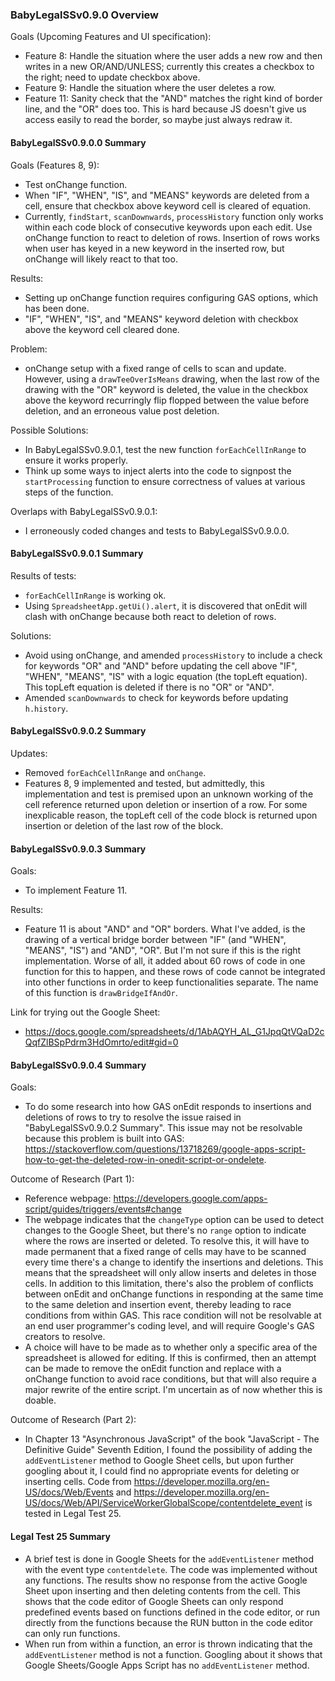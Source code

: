 ### BabyLegalSSv0.9.0 Overview
Goals (Upcoming Features and UI specification):
- Feature 8: Handle the situation where the user adds a new row and then writes in a new OR/AND/UNLESS; currently this creates a checkbox to the right; need to update checkbox above.
- Feature 9: Handle the situation where the user deletes a row.
- Feature 11: Sanity check that the "AND" matches the right kind of border line, and the "OR" does too. This is hard because JS doesn't give us access easily to read the border, so maybe just always redraw it.
#### BabyLegalSSv0.9.0.0 Summary
Goals (Features 8, 9):
- Test onChange function.
- When "IF", "WHEN", "IS", and "MEANS" keywords are deleted from a cell, ensure that checkbox above keyword cell is cleared of equation.
- Currently, `findStart`, `scanDownwards`, `processHistory` function only works within each code block of consecutive keywords upon each edit.  Use onChange function to react to deletion of rows.  Insertion of rows works when user has keyed in a new keyword in the inserted row, but onChange will likely react to that too.

Results:
- Setting up onChange function requires configuring GAS options, which has been done.
- "IF", "WHEN", "IS", and "MEANS" keyword deletion with checkbox above the keyword cell cleared done.

Problem:
- onChange setup with a fixed range of cells to scan and update.  However, using a `drawTeeOverIsMeans` drawing, when the last row of the drawing with the "OR" keyword is deleted, the value in the checkbox above the keyword recurringly flip flopped between the value before deletion, and an erroneous value post deletion.

Possible Solutions:
- In BabyLegalSSv0.9.0.1, test the new function `forEachCellInRange` to ensure it works properly.
- Think up some ways to inject alerts into the code to signpost the `startProcessing` function to ensure correctness of values at various steps of the function.

Overlaps with BabyLegalSSv0.9.0.1:
- I erroneously coded changes and tests to BabyLegalSSv0.9.0.0.

#### BabyLegalSSv0.9.0.1 Summary
Results of tests:
- `forEachCellInRange` is working ok.
- Using `SpreadsheetApp.getUi().alert`, it is discovered that onEdit will clash with onChange because both react to deletion of rows.

Solutions:
- Avoid using onChange, and amended `processHistory` to include a check for keywords "OR" and "AND" before updating the cell above "IF", "WHEN", "MEANS", "IS" with a logic equation (the topLeft equation).  This topLeft equation is deleted if there is no "OR" or "AND".
- Amended `scanDownwards` to check for keywords before updating `h.history`.

#### BabyLegalSSv0.9.0.2 Summary
Updates:
- Removed `forEachCellInRange` and `onChange`.
- Features 8, 9 implemented and tested, but admittedly, this implementation and test is premised upon an unknown working of the cell reference returned upon deletion or insertion of a row.  For some inexplicable reason, the topLeft cell of the code block is returned upon insertion or deletion of the last row of the block.

#### BabyLegalSSv0.9.0.3 Summary
Goals:
- To implement Feature 11.

Results:
- Feature 11 is about "AND" and "OR" borders.  What I've added, is the drawing of a vertical bridge border between "IF" (and "WHEN", "MEANS", "IS") and "AND", "OR".  But I'm not sure if this is the right implementation.  Worse of all, it added about 60 rows of code in one function for this to happen, and these rows of code cannot be integrated into other functions in order to keep functionalities separate.  The name of this function is `drawBridgeIfAndOr`.

Link for trying out the Google Sheet:
- https://docs.google.com/spreadsheets/d/1AbAQYH_AL_G1JpqQtVQaD2cQqfZlBSpPdrm3HdOmrto/edit#gid=0

#### BabyLegalSSv0.9.0.4 Summary
Goals:
- To do some research into how GAS onEdit responds to insertions and deletions of rows to try to resolve the issue raised in "BabyLegalSSv0.9.0.2 Summary".  This issue may not be resolvable because this problem is built into GAS: https://stackoverflow.com/questions/13718269/google-apps-script-how-to-get-the-deleted-row-in-onedit-script-or-ondelete.

Outcome of Research (Part 1):
- Reference webpage: https://developers.google.com/apps-script/guides/triggers/events#change
- The webpage indicates that the `changeType` option can be used to detect changes to the Google Sheet, but there's no `range` option to indicate where the rows are inserted or deleted.  To resolve this, it will have to made permanent that a fixed range of cells may have to be scanned every time there's a change to identify the insertions and deletions.  This means that the spreadsheet will only allow inserts and deletes in those cells.  In addition to this limitation, there's also the problem of conflicts between onEdit and onChange functions in responding at the same time to the same deletion and insertion event, thereby leading to race conditions from within GAS.  This race condition will not be resolvable at an end user programmer's coding level, and will require Google's GAS creators to resolve.
- A choice will have to be made as to whether only a specific area of the spreadsheet is allowed for editing.  If this is confirmed, then an attempt can be made to remove the onEdit function and replace with a onChange function to avoid race conditions, but that will also require a major rewrite of the entire script.  I'm uncertain as of now whether this is doable.

Outcome of Research (Part 2):
- In Chapter 13 "Asynchronous JavaScript" of the book "JavaScript - The Definitive Guide" Seventh Edition, I found the possibility of adding the `addEventListener` method to Google Sheet cells, but upon further googling about it, I could find no appropriate events for deleting or inserting cells.  Code from https://developer.mozilla.org/en-US/docs/Web/Events and https://developer.mozilla.org/en-US/docs/Web/API/ServiceWorkerGlobalScope/contentdelete_event is tested in Legal Test 25.

#### Legal Test 25 Summary
- A brief test is done in Google Sheets for the `addEventListener` method with the event type `contentdelete`.  The code was implemented without any functions.  The results show no response from the active Google Sheet upon inserting and then deleting contents from the cell.  This shows that the code editor of Google Sheets can only respond predefined events based on functions defined in the code editor, or run directly from the functions because the RUN button in the code editor can only run functions.
- When run from within a function, an error is thrown indicating that the `addEventListener` method is not a function.  Googling about it shows that Google Sheets/Google Apps Script has no `addEventListener` method.
